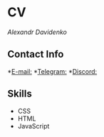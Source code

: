 # **CV**
*Alexandr Davidenko*

## Contact Info

*[E-mail:](davalemix1996@mail.ru)
*[Telegram:](@Alexjandir)
*[Discord:](Александр#8248)

## Skills

* CSS
* HTML
* JavaScript
